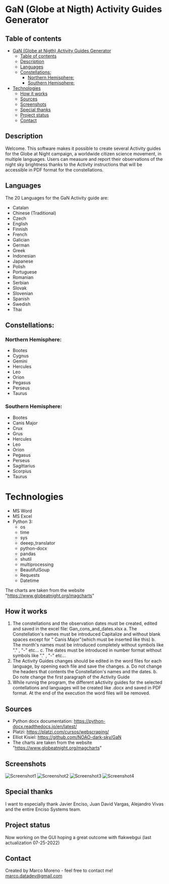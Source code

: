 # GaN (Globe at Nigth) Activity Guides Generator


## Table of contents
- [GaN (Globe at Nigth) Activity Guides Generator](#gan-globe-at-nigth-activity-guides-generator)
  - [Table of contents](#table-of-contents)
  - [Description](#description)
  - [Languages](#languages)
  - [Constellations:](#constellations)
    - [Northern Hemisphere:](#northern-hemisphere)
    - [Southern Hemisphere:](#southern-hemisphere)
- [Technologies](#technologies)
  - [How it works](#how-it-works)
  - [Sources](#sources)
  - [Screenshots](#screenshots)
  - [Special thanks](#special-thanks)
  - [Project status](#project-status)
  - [Contact](#contact)


## Description

Welcome. This software makes it possible to create several Activity guides for the Globe at Night campaign, a worldwide citizen science movement, in multiple languages. Users can measure and report their observations of the night sky brightness thanks to the Activity instructions that will be accessible in PDF format for the constellations.

## Languages

The 20 Languages for the GaN Activity guide are:
* Catalan
* Chinese (Traditional)
* Czech
* English
* Finnish
* French
* Galician
* German
* Greek
* Indonesian
* Japanese
* Polish
* Portuguese
* Romanian
* Serbian
* Slovak
* Slovenian
* Spanish
* Swedish
* Thai

## Constellations:

### Northern Hemisphere:
* Bootes
* Cygnus
* Gemini
* Hercules
* Leo
* Orion
* Pegasus
* Perseus
* Taurus

### Southern Hemisphere:
* Bootes
* Canis Major
* Crux
* Grus
* Hercules
* Leo
* Orion
* Pegasus
* Perseus
* Sagittarius
* Scorpius
* Taurus

# Technologies
* MS Word
* MS Excel
* Python 3:
    * os
    * time
    * sys
    * deeep_translator
    * python-docx
    * pandas
    * shutil
    * multiprocessing
    * BeautifulSoup
    * Requests
    * Datetime

The charts are taken from the website "https://www.globeatnight.org/magcharts"

## How it works 
1. The constellations and the observation dates must be created, edited and saved in the excel file: Gan_cons_and_dates.xlsx
    a. The Constellation's names must be introduced Capitalize and without blank spaces except for " Canis Major"(which must be inserted like this)
    b. The month's names must be introduced completely without symbols like "." , "-" etc...
    c. The dates must be introduced in number format without symbols like "." , "-" etc... 
2. The Activity Guides changes should be edited in the word files for each language, by opening each file and save the changes.
    a. Do not change the headers that contents the Constellation's names and the dates.
    b. Do note change the first paragraph of the Activity Guide
3. While runnig the program, the different aActivity guides for the selected contellations and languages will be created like .docx and saved in PDF  format. At the end of the execution the word files will be removed.

## Sources
* Python docx documentation: https://python-docx.readthedocs.io/en/latest/
* Platzi: https://platzi.com/cursos/webscraping/
* Elliot Kisiel: https://github.com/NOAO-dark-sky/GaN
* The charts are taken from the website "https://www.globeatnight.org/magcharts"

## Screenshots
![Screenshot1](./images_local/support_images/Screenshot1.png)
![Screenshot2](./images_local/support_images/Screenshot2.png)
![Screenshot3](./images_local/support_images/Screenshot3.png)
![Screenshot4](./images_local/support_images/Screenshot4.png)


## Special thanks

I want to especially thank Javier Enciso, Juan David Vargas, Alejandro Vivas and the entire Enciso Systems team.


## Project status

Now working on the GUI hoping a great outcome with flakwebgui (last actualization 07-25-2022)

## Contact

Created by Marco Moreno - feel free to contact me! 
marco.datadev@gmail.com
